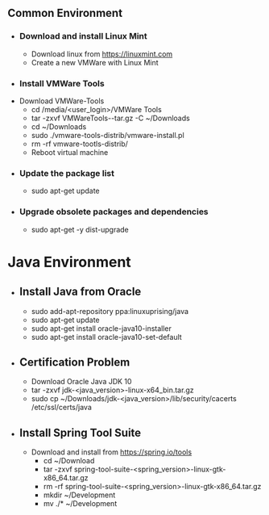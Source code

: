   ## Common Environment
* ### Download and install Linux Mint
  * Download linux from https://linuxmint.com
  * Create a new VMWare with Linux Mint
* ### Install VMWare Tools
* Download VMWare-Tools
    * cd /media/<user_login>/VMWare Tools
    * tar -zxvf VMWareTools-<version>-tar.gz -C ~/Downloads
    * cd ~/Downloads
    * sudo ./vmware-tools-distrib/vmware-install.pl
    * rm -rf vmware-tootls-distrib/
  * Reboot virtual machine
* ### Update the package list
  * sudo apt-get update 
* ### Upgrade obsolete packages and dependencies
  * sudo apt-get -y dist-upgrade

# Java Environment
* ## Install Java from Oracle
  * sudo add-apt-repository ppa:linuxuprising/java
  * sudo apt-get update
  * sudo apt-get install oracle-java10-installer
  * sudo apt-get install oracle-java10-set-default
  
* ## Certification Problem
  * Download Oracle Java JDK 10
  * tar -zxvf jdk-<java_version>-linux-x64_bin.tar.gz
  * sudo cp ~/Downloads/jdk-<java_version>/lib/security/cacerts /etc/ssl/certs/java

* ## Install Spring Tool Suite
  * Download and install from https://spring.io/tools
    * cd ~/Download
    * tar -zxvf spring-tool-suite-<spring_version>-linux-gtk-x86_64.tar.gz
    * rm -rf spring-tool-suite-<spring_version>-linux-gtk-x86_64.tar.gz
    * mkdir ~/Development
    * mv ./* ~/Development
